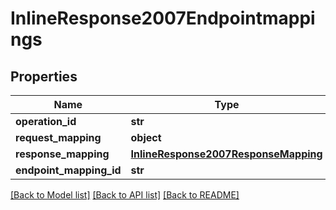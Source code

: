 # InlineResponse2007Endpointmappings

## Properties
Name | Type | Description | Notes
------------ | ------------- | ------------- | -------------
**operation_id** | **str** |  | 
**request_mapping** | **object** |  | 
**response_mapping** | [**InlineResponse2007ResponseMapping**](InlineResponse2007ResponseMapping.md) |  | 
**endpoint_mapping_id** | **str** |  | 

[[Back to Model list]](../README.md#documentation-for-models) [[Back to API list]](../README.md#documentation-for-api-endpoints) [[Back to README]](../README.md)


